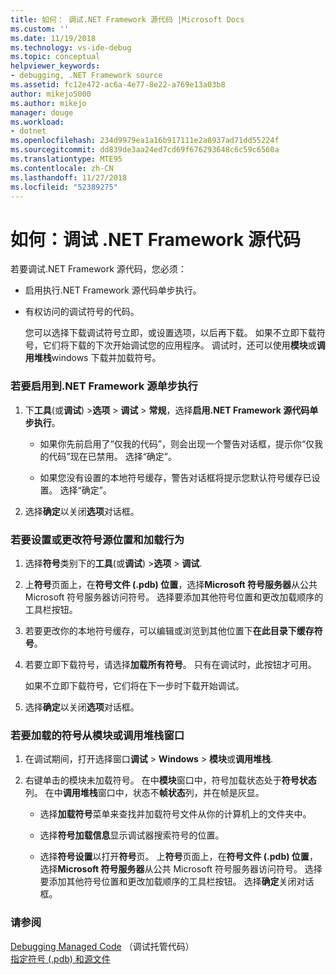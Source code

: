 ```yaml
---
title: 如何： 调试.NET Framework 源代码 |Microsoft Docs
ms.custom: ''
ms.date: 11/19/2018
ms.technology: vs-ide-debug
ms.topic: conceptual
helpviewer_keywords:
- debugging, .NET Framework source
ms.assetid: fc12e472-ac6a-4e77-8e22-a769e13a03b8
author: mikejo5000
ms.author: mikejo
manager: douge
ms.workload:
- dotnet
ms.openlocfilehash: 234d9979ea1a16b917111e2a8937ad71dd55224f
ms.sourcegitcommit: dd839de3aa24ed7cd69f676293648c6c59c6560a
ms.translationtype: MTE95
ms.contentlocale: zh-CN
ms.lasthandoff: 11/27/2018
ms.locfileid: "52389275"
---
```

# <a name="how-to-debug-net-framework-source"></a>如何：调试 .NET Framework 源代码

若要调试.NET Framework 源代码，您必须：

- 启用执行.NET Framework 源代码单步执行。  
  
- 有权访问的调试符号的代码。 
  
  您可以选择下载调试符号立即，或设置选项，以后再下载。 如果不立即下载符号，它们将下载的下次开始调试您的应用程序。 调试时，还可以使用**模块**或**调用堆栈**windows 下载并加载符号。  
  
### <a name="to-enable-stepping-into-net-framework-source"></a>若要启用到.NET Framework 源单步执行 
  
1. 下**工具**(或**调试**) >**选项** > **调试** > **常规**，选择**启用.NET Framework 源代码单步执行**。  
   
   - 如果你先前启用了“仅我的代码”，则会出现一个警告对话框，提示你“仅我的代码”现在已禁用。 选择“确定”。  
   
   - 如果您没有设置的本地符号缓存，警告对话框将提示您默认符号缓存已设置。 选择“确定”。  
   
1. 选择**确定**以关闭**选项**对话框。
  
### <a name="to-set-or-change-symbol-source-locations-and-loading-behavior"></a>若要设置或更改符号源位置和加载行为

1. 选择**符号**类别下的**工具**(或**调试**) >**选项** > **调试**.  
  
1. 上**符号**页面上，在**符号文件 (.pdb) 位置**，选择**Microsoft 符号服务器**从公共 Microsoft 符号服务器访问符号。 选择要添加其他符号位置和更改加载顺序的工具栏按钮。 
   
1. 若要更改你的本地符号缓存，可以编辑或浏览到其他位置下**在此目录下缓存符号**。  
   
1. 若要立即下载符号，请选择**加载所有符号**。 只有在调试时，此按钮才可用。  
   
   如果不立即下载符号，它们将在下一步时下载开始调试。  
   
1. 选择**确定**以关闭**选项**对话框。  
  
### <a name="to-load-symbols-from-the-modules-or-call-stack-windows"></a>若要加载的符号从模块或调用堆栈窗口  
  
1. 在调试期间，打开选择窗口**调试** > **Windows** > **模块**或**调用堆栈**. 
   
1. 右键单击的模块未加载符号。 在中**模块**窗口中，符号加载状态处于**符号状态**列。 在中**调用堆栈**窗口中，状态不**帧状态**列，并在帧是灰显。 
   
   - 选择**加载符号**菜单来查找并加载符号文件从你的计算机上的文件夹中。 
   
   - 选择**符号加载信息**显示调试器搜索符号的位置。  
   
   - 选择**符号设置**以打开**符号**页。 上**符号**页面上，在**符号文件 (.pdb) 位置**，选择**Microsoft 符号服务器**从公共 Microsoft 符号服务器访问符号。 选择要添加其他符号位置和更改加载顺序的工具栏按钮。 选择**确定**关闭对话框。 
  
### <a name="see-also"></a>请参阅  
 [Debugging Managed Code](../debugger/debugging-managed-code.md) （调试托管代码）  
 [指定符号 (.pdb) 和源文件](../debugger/specify-symbol-dot-pdb-and-source-files-in-the-visual-studio-debugger.md)